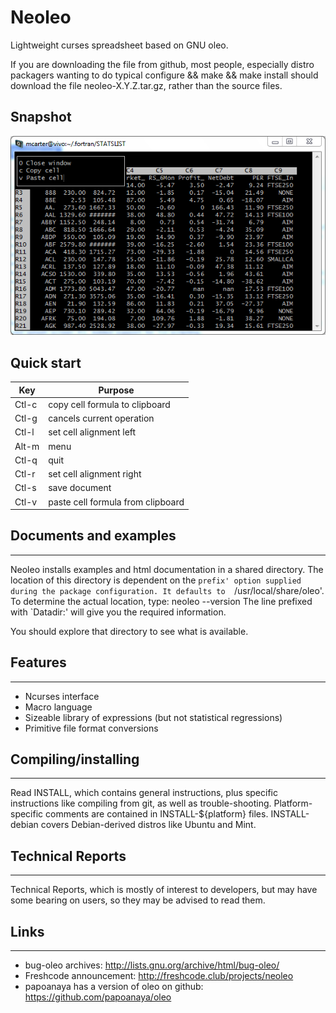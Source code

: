 # Neoleo

Lightweight curses spreadsheet based on GNU oleo.

If you are downloading the file from github, most people, especially
distro packagers wanting to do typical configure && make && make install
should download the file neoleo-X.Y.Z.tar.gz, rather than the
source files.

## Snapshot

![snapshot](snapshot.png "snapshot")

## Quick start

| Key   | Purpose                              |
| ----- | ------------------------------------ |
| Ctl-c	| copy cell formula to clipboard       |
| Ctl-g | cancels current operation            |
| Ctl-l	| set cell alignment left              |
| Alt-m | menu                                 |
| Ctl-q | quit                                 |
| Ctl-r	| set cell alignment right             |
| Ctl-s | save document                        |
| Ctl-v	| paste cell formula from clipboard    |

## Documents and examples
----------------------

Neoleo installs examples and html documentation in a shared directory.
The location of this directory is dependent on the `prefix' option
supplied during the package configuration. It defaults to 
`/usr/local/share/oleo'. To determine the actual location, type:
	neoleo --version
The line prefixed with `Datadir:' will give you the required information.

You should explore that directory to see what is available.

## Features
--------

* Ncurses interface
* Macro language
* Sizeable library of expressions (but not statistical regressions)
* Primitive file format conversions


## Compiling/installing
--------------------

Read INSTALL, which contains general instructions, plus specific 
instructions like compiling from git, as well as trouble-shooting. 
Platform-specific comments are contained in INSTALL-${platform} 
files. INSTALL-debian covers Debian-derived distros like Ubuntu
and Mint.



## Technical Reports
-----------------

Technical Reports, which is mostly of interest to developers, but
may have some bearing on users, so they may be advised to read them.


## Links
-----

*  bug-oleo archives: http://lists.gnu.org/archive/html/bug-oleo/
*  Freshcode announcement: http://freshcode.club/projects/neoleo
*  papoanaya has a version of oleo on github: https://github.com/papoanaya/oleo

